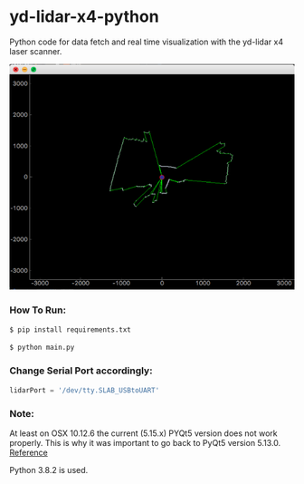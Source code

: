 
# yd-lidar-x4-python
Python code for data fetch and real time visualization with the yd-lidar x4 laser scanner.

![Screenshot visualization](/doku/real_time_plot.png)


### How To Run:
```sh
$ pip install requirements.txt
```
```sh
$ python main.py
```

### Change Serial Port accordingly:
```python
lidarPort = '/dev/tty.SLAB_USBtoUART'
```

### Note:
At least on OSX 10.12.6 the current (5.15.x) PYQt5 version does not work properly. This is why it was important to go back to PyQt5 version 5.13.0. [Reference](https://forum.qt.io/topic/103273/error-in-my-first-qt5-program)

Python 3.8.2 is used.